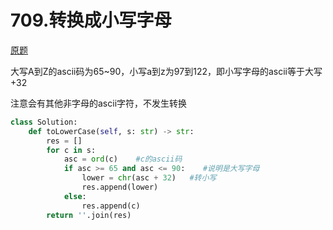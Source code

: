 # 709.转换成小写字母
[原题](https://leetcode-cn.com/problems/to-lower-case/)


大写A到Z的ascii码为65~90，小写a到z为97到122，即小写字母的ascii等于大写+32

注意会有其他非字母的ascii字符，不发生转换

```python
class Solution:
    def toLowerCase(self, s: str) -> str:
        res = []
        for c in s:
            asc = ord(c)    #c的ascii码
            if asc >= 65 and asc <= 90:    #说明是大写字母
                lower = chr(asc + 32)   #转小写
                res.append(lower)
            else:
                res.append(c)
        return ''.join(res)
```

